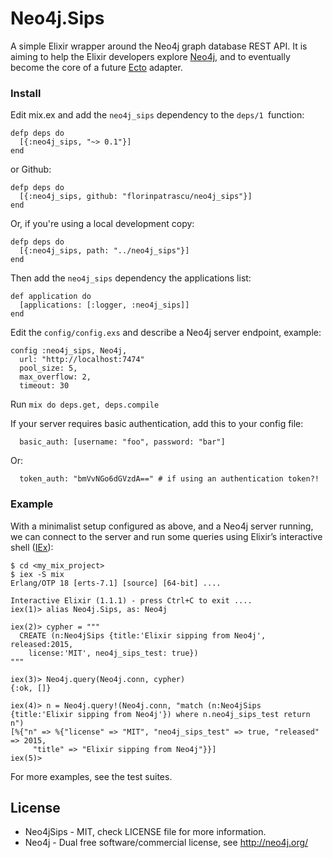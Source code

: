 Neo4j.Sips
==========

A simple Elixir wrapper around the Neo4j graph database REST API. It is aiming to help the Elixir developers explore [Neo4j](http://neo4j.com/developer/get-started/), and to eventually become the core of a future [Ecto](https://github.com/elixir-lang/ecto) adapter.

### Install

Edit mix.ex and add the `neo4j_sips` dependency to the `deps/1 `function:

    defp deps do
      [{:neo4j_sips, "~> 0.1"}]
    end

or Github:

    defp deps do
      [{:neo4j_sips, github: "florinpatrascu/neo4j_sips"}]
    end

Or, if you're using a local development copy:

    defp deps do
      [{:neo4j_sips, path: "../neo4j_sips"}]
    end

Then add the `neo4j_sips` dependency the applications list:

    def application do
      [applications: [:logger, :neo4j_sips]]
    end


Edit the `config/config.exs` and describe a Neo4j server endpoint, example:

    config :neo4j_sips, Neo4j,
      url: "http://localhost:7474"
      pool_size: 5,
      max_overflow: 2,
      timeout: 30

Run `mix do deps.get, deps.compile`

If your server requires basic authentication, add this to your config file:
      
      basic_auth: [username: "foo", password: "bar"]
      
Or:
      
      token_auth: "bmVvNGo6dGVzdA==" # if using an authentication token?!
  
### Example

With a minimalist setup configured as above, and a Neo4j server running, we can connect to the server and run some queries using Elixir’s interactive shell ([IEx](http://elixir-lang.org/docs/stable/iex/IEx.html)):

    $ cd <my_mix_project>
    $ iex -S mix
    Erlang/OTP 18 [erts-7.1] [source] [64-bit] ....

    Interactive Elixir (1.1.1) - press Ctrl+C to exit ....
    iex(1)> alias Neo4j.Sips, as: Neo4j

    iex(2)> cypher = """
      CREATE (n:Neo4jSips {title:'Elixir sipping from Neo4j', released:2015, 
        license:'MIT', neo4j_sips_test: true})
    """

    iex(3)> Neo4j.query(Neo4j.conn, cypher)
    {:ok, []}

    iex(4)> n = Neo4j.query!(Neo4j.conn, "match (n:Neo4jSips {title:'Elixir sipping from Neo4j'}) where n.neo4j_sips_test return n")
    [%{"n" => %{"license" => "MIT", "neo4j_sips_test" => true, "released" => 2015,
         "title" => "Elixir sipping from Neo4j"}}]
    iex(5)> 
    

For more examples, see the test suites.

## License
* Neo4jSips - MIT, check LICENSE file for more information.
* Neo4j - Dual free software/commercial license, see http://neo4j.org/
